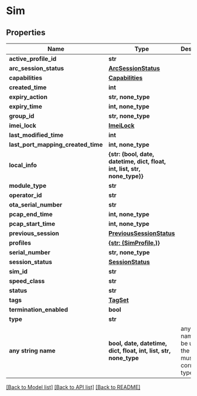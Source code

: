 # Sim


## Properties
Name | Type | Description | Notes
------------ | ------------- | ------------- | -------------
**active_profile_id** | **str** |  | [optional] 
**arc_session_status** | [**ArcSessionStatus**](ArcSessionStatus.md) |  | [optional] 
**capabilities** | [**Capabilities**](Capabilities.md) |  | [optional] 
**created_time** | **int** |  | [optional] 
**expiry_action** | **str, none_type** |  | [optional] 
**expiry_time** | **int, none_type** |  | [optional] 
**group_id** | **str, none_type** |  | [optional] 
**imei_lock** | [**ImeiLock**](ImeiLock.md) |  | [optional] 
**last_modified_time** | **int** |  | [optional] 
**last_port_mapping_created_time** | **int, none_type** |  | [optional] 
**local_info** | **{str: (bool, date, datetime, dict, float, int, list, str, none_type)}** |  | [optional] 
**module_type** | **str** |  | [optional] 
**operator_id** | **str** |  | [optional] 
**ota_serial_number** | **str** |  | [optional] 
**pcap_end_time** | **int, none_type** |  | [optional] 
**pcap_start_time** | **int, none_type** |  | [optional] 
**previous_session** | [**PreviousSessionStatus**](PreviousSessionStatus.md) |  | [optional] 
**profiles** | [**{str: (SimProfile,)}**](SimProfile.md) |  | [optional] 
**serial_number** | **str, none_type** |  | [optional] 
**session_status** | [**SessionStatus**](SessionStatus.md) |  | [optional] 
**sim_id** | **str** |  | [optional] 
**speed_class** | **str** |  | [optional] 
**status** | **str** |  | [optional] 
**tags** | [**TagSet**](TagSet.md) |  | [optional] 
**termination_enabled** | **bool** |  | [optional] 
**type** | **str** |  | [optional] 
**any string name** | **bool, date, datetime, dict, float, int, list, str, none_type** | any string name can be used but the value must be the correct type | [optional]

[[Back to Model list]](../README.md#documentation-for-models) [[Back to API list]](../README.md#documentation-for-api-endpoints) [[Back to README]](../README.md)


